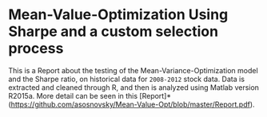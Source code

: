 # Mean-Value-Optimization Using Sharpe and a custom selection process

This is a Report about the testing of the Mean-Variance-Optimization model and the Sharpe ratio, on historical data for `2008-2012` stock data. Data is extracted and cleaned through R, and then is analyzed using Matlab version R2015a. More detail can be seen in this [Report]*(https://github.com/asosnovsky/Mean-Value-Opt/blob/master/Report.pdf).
